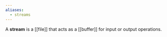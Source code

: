```yaml
---
aliases:
  - streams
---
```

A **stream** is a [[file]] that acts as a [[buffer]] for input or output operations.